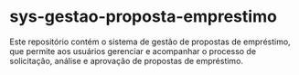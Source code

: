 # sys-gestao-proposta-emprestimo
Este repositório contém o sistema de gestão de propostas de empréstimo, que permite aos usuários gerenciar e acompanhar o processo de solicitação, análise e aprovação de propostas de empréstimo.

